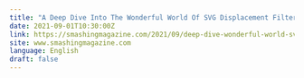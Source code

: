 ```yaml
---
title: "A Deep Dive Into The Wonderful World Of SVG Displacement Filtering"
date: 2021-09-01T10:30:00Z
link: https://smashingmagazine.com/2021/09/deep-dive-wonderful-world-svg-displacement-filtering/?utm_medium=RSS&utm_source=news.12bit.vn
site: www.smashingmagazine.com
language: English
draft: false
---
```

